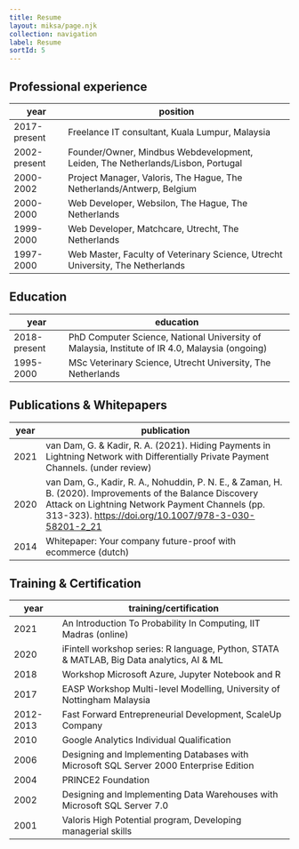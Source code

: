 ```yaml
---
title: Resume
layout: miksa/page.njk
collection: navigation
label: Resume
sortId: 5
---
```


## Professional experience

| year         | position                                                                        |
|--------------|---------------------------------------------------------------------------------|
| 2017-present | Freelance IT consultant, Kuala Lumpur, Malaysia                                 |
| 2002-present | Founder/Owner, Mindbus Webdevelopment, Leiden, The Netherlands/Lisbon, Portugal |
| 2000-2002    | Project Manager, Valoris, The Hague, The Netherlands/Antwerp, Belgium           |
| 2000-2000    | Web Developer, Websilon, The Hague, The Netherlands                             |
| 1999-2000    | Web Developer, Matchcare, Utrecht, The Netherlands                              |
| 1997-2000    | Web Master, Faculty of Veterinary Science, Utrecht University, The Netherlands  |

## Education

| year         | education                                                                                      |
|--------------|------------------------------------------------------------------------------------------------|
| 2018-present | PhD Computer Science, National University of Malaysia, Institute of IR 4.0, Malaysia (ongoing) |
| 1995-2000    | MSc Veterinary Science, Utrecht University, The Netherlands                                    |

## Publications & Whitepapers

| year | publication                                                                                                                                                                                                          |
|------|----------------------------------------------------------------------------------------------------------------------------------------------------------------------------------------------------------------------|
| 2021 | van Dam, G. & Kadir, R. A. (2021). Hiding Payments in Lightning Network with Differentially Private Payment Channels. (under review)                                                                                 |
| 2020 | van Dam, G., Kadir, R. A., Nohuddin, P. N. E., & Zaman, H. B. (2020). Improvements of the Balance Discovery Attack on Lightning Network Payment Channels (pp. 313-323). https://doi.org/10.1007/978-3-030-58201-2_21 |
| 2014 | Whitepaper: Your company future-proof with ecommerce (dutch)                                                                                                                                                         |

## Training & Certification

| year      | training/certification                                                                    |
|-----------|-------------------------------------------------------------------------------------------|
| 2021      | An Introduction To Probability In Computing, IIT Madras (online)                          |
| 2020      | iFintell workshop series: R language, Python, STATA & MATLAB, Big Data analytics, AI & ML |
| 2018      | Workshop Microsoft Azure, Jupyter Notebook and R                                          |
| 2017      | EASP Workshop Multi-level Modelling, University of Nottingham Malaysia                    |
| 2012-2013 | Fast Forward Entrepreneurial Development, ScaleUp Company                                 |
| 2010      | Google Analytics Individual Qualification                                                 |
| 2006      | Designing and Implementing Databases with Microsoft SQL Server 2000 Enterprise Edition    |
| 2004      | PRINCE2 Foundation                                                                        |
| 2002      | Designing and Implementing Data Warehouses with Microsoft SQL Server 7.0                  |
| 2001      | Valoris High Potential program, Developing managerial skills                              |
